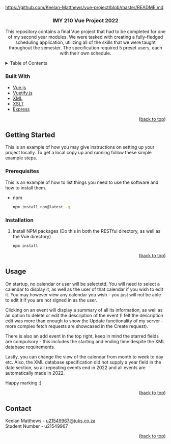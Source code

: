 <!-- =========== IF YOU WOULD LIKE TO VIEW MD ON GITHUB ============== -->
https://github.com/Keelan-Matthews/vue-project/blob/master/README.md

<div id="top"></div>

<div align="center">
  <h3 align="center">IMY 210 Vue Project 2022</h3>

  <p align="center">
      This repository contains a final Vue project that had to be completed for one of my second year modules. We were tasked with creating a fully-fledged scheduling application, utilizing all of the skills that we were taught throughout the semester. The specification required 5 preset users, each with their own schedule.
    </p>
</div>



<!-- TABLE OF CONTENTS -->
<details>
  <summary>Table of Contents</summary>
  <ol>
    <li>
<a href="#built-with">Built With</a>
    </li>
    <li>
      <a href="#getting-started">Getting Started</a>
      <ul>
        <li><a href="#prerequisites">Prerequisites</a></li>
        <li><a href="#installation">Installation</a></li>
      </ul>
    </li>
    <li><a href="#usage">Usage</a></li>
    <li><a href="#contact">Contact</a></li>
  </ol>
</details>

### Built With

* [Vue.js](https://vuejs.org/)
* [Vuetify.js](https://vuetifyjs.com/en/)
* [XML](https://www.w3schools.com/xml/xml_whatis.asp)
* [XSLT](https://www.w3schools.com/xml/xsl_intro.asp)
* [Express](https://expressjs.com/)

<p align="right">(<a href="#top">back to top</a>)</p>



<!-- GETTING STARTED -->
## Getting Started

This is an example of how you may give instructions on setting up your project locally.
To get a local copy up and running follow these simple example steps.

### Prerequisites

This is an example of how to list things you need to use the software and how to install them.
* npm
  ```sh
  npm install npm@latest -g
  ```

### Installation

1. Install NPM packages (Do this in both the RESTful directory, as well as the Vue directory)
   ```sh
   npm install
   ```

<p align="right">(<a href="#top">back to top</a>)</p>



<!-- USAGE EXAMPLES -->
## Usage

On startup, no calendar or user will be selectetd. You will need to select a calendar to display it, as well as the user of that calendar if you wish to edit it. You may however view any calendar you wish - you just will not be able to edit it if you are not signed in as the user.

Clicking on an event will display a summary of all its information, as well as an option to delete or edit the description of the event (I felt the description edit was more than enough to show the Update functionality of my server - more complex fetch requests are showcased in the Create request).

There is also an add event in the top right, keep in mind the starred fields are compulsory - this includes the starting and ending time despite the XML database requirements.

Lastly, you can change the view of the calendar from month to week to day etc. Also, the XML database specification did not supply a year field in the date section, so all repeating events end in 2022 and all events are automatically made in 2022.

Happy marking :)

<p align="right">(<a href="#top">back to top</a>)</p>

<!-- CONTACT -->
## Contact

Keelan Matthews - u21549967@tuks.co.za <br>
Student Number - u21549967

<p align="right">(<a href="#top">back to top</a>)</p>